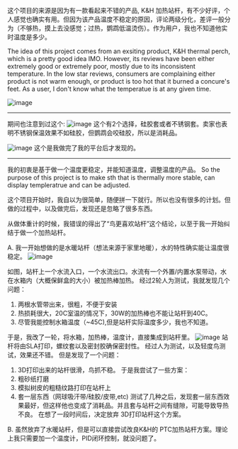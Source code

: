 这个项目的来源是因为有一款看起来不错的产品, K&H 加热站杆，有不少好评，个人感觉也确实有用。但因为该产品温度不稳定的原因，评论两级分化，差评一般分为（不够热，摸上去没感觉；过热，鹦鹉低温烫伤）。作为用户，我也不知道他实时温度是多少。

The idea of this project comes from an exsiting product, K&H thermal perch, which is a pretty good idea IMO. However, its reviews have been either extremely good or extremely poor, mostly due to its inconsistent temperature. In the low star reviews, consumers are complaining either product is not warm enough, or product is too hot that it burned a concure's feet. As a user, I don't know what the temperatue is at any given time.

![image](https://user-images.githubusercontent.com/1382734/216394509-73d11a27-817f-42f5-8a2e-8797cb25eaf5.png)


--------------------------------

期间也注意到过这个:
![image](https://user-images.githubusercontent.com/1382734/216998655-c9d83915-6c71-48a7-b8c1-56735950deed.png)
这个有2个选择，硅胶套或者不锈钢套。卖家也表明不锈钢保温效果不如硅胶，但鹦鹉会咬硅胶，所以是消耗品。

![image](https://user-images.githubusercontent.com/1382734/216999318-a674b5d0-ee39-4c8e-a9f2-b08e823a353e.png)
这个是我做完了我的平台后才发现的。

---------------------------------------


我的初衷是基于做一个温度更稳定，并能知道温度，调整温度的产品。
So the purpose of this project is to make sth that is thermally more stable, can display templeratrue and can be adjusted.

这个项目开始时，我自以为很简单，随便拼一下就行。所以也没有很多的计划。但做的过程中，以及做完后，发现还是忽略了很多东西。

从做体重计的时候，我错误的得出了“鸟更喜欢站杆”这个结论，以至于我一开始纠结于做一个加热站杆。

A. 我一开始想做的是水暖站杆（想法来源于家里地暖），水的特性确实能让温度很稳定。
![image](https://user-images.githubusercontent.com/1382734/217002036-5b0dd2e6-5b75-4d1b-b261-a3caefaf3fbb.png)

如图，站杆上一个水流入口，一个水流出口。水流有一个外置/内置水泵带动，水在水箱内（大概保鲜盒的大小）被加热棒加热。
经过2轮人为测试，我就发现几个问题：
1. 两根水管带出来，很粗，不便于安装
2. 热损耗很大，20C室温的情况下，30W的加热棒也不能让站杆到40C。
3. 尽管我能控制水箱温度（~45C),但是站杆实际温度多少，我也不知道。

于是，我改了一轮，将水箱，加热棒，温度计，直接集成到站杆里。
![image](https://user-images.githubusercontent.com/1382734/217003808-a069c635-3005-4b4c-8c07-f2ff547b5dfe.png)
站杆将由SLA打印，螺纹套以及密封胶确保密封性。
经过人为测试，以及轻度鸟测试，效果还不错。
但是发现了一个问题：
1. 3D打印出来的站杆很滑，鸟抓不稳。
于是我尝试了一些方案：
1. 粗砂纸打磨
2. 模拟树皮的粗糙纹路打印在站杆上
3. 套一层东西（网球吸汗带/硅胶/皮带,etc)
测试了几种之后，发现套一层东西效果最好，但这样他也变成了消耗品。并且套与站杆之间有缝隙，可能导致导热不良。
在想了一段时间后，决定放弃 3D打印站杆这个方案。

B. 虽然放弃了水暖站杆，但是可以直接尝试改良K&H的 PTC加热站杆方案。理论上我只需要加一个温度计，PID闭环控制，就没问题了。


